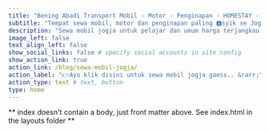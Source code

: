 ```yaml
---
title: "Bening Abadi Transport Mobil - Motor - Penginapan - HOMESTAY - 0818 267 443"
subtitle: "Tempat sewa mobil, motor dan penginapan paling 🅰️syik se Jogja Raya dan sekitarnya dengan harga terjangkau, Sewa Mobil Jogja Mulai 250k/Hari | Sewa Motor Mulai 70k/Hari | Penginapan Mulai 175k/Malam, dengan cabang di Stasiun Lempuyangan d🅰️n UMY Gamping Yogyakarta🚧 🚧"
description: "Sewa mobil jogja untuk pelajar dan umum harga terjangkau! Ok GAS WA 0812 2222 6783 untuk order sewa mobil, rental motor, atau penginapan🤩!!!!🎉 MARI LIBURAN DI JOGJA PAKE 🛵🚗 PLAT AB🆎 YEAHHH🕺!!!"
image_left: false
text_align_left: false
show_social_links: false # specify social accounts in site config
show_action_link: true
action_link: /blog/sewa-mobil-jogja/
action_label: "👉Ayo klik disini untuk sewa mobil jogja gaess.. &rarr;"
action_type: text # text, button
type: home
---
```


** index doesn't contain a body, just front matter above.
See index.html in the layouts folder **

